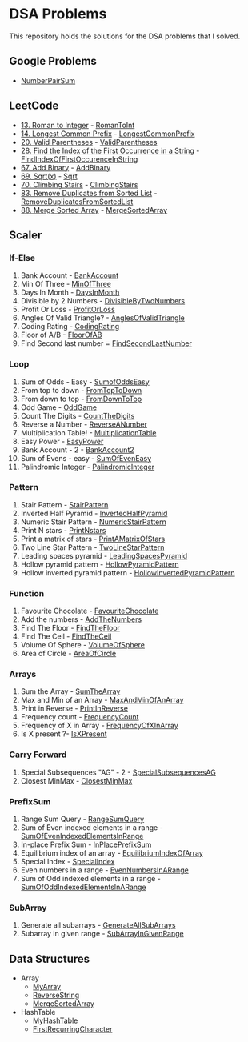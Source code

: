 # DSA Problems

This repository holds the solutions for the DSA problems that I solved.

## Google Problems
- [NumberPairSum](src/google_problems/NumberPairSum.java)

## LeetCode
- [13. Roman to Integer](https://leetcode.com/problems/roman-to-integer/) - [RomanToInt](src/leetcode/easy/RomanToInt.java)
- [14. Longest Common Prefix](https://leetcode.com/problems/longest-common-prefix/) - [LongestCommonPrefix](src/leetcode/easy/LongestCommonPrefix.java) 
- [20. Valid Parentheses](https://leetcode.com/problems/valid-parentheses/) - [ValidParentheses](src/leetcode/easy/ValidParentheses.java)
- [28. Find the Index of the First Occurrence in a String](https://leetcode.com/problems/find-the-index-of-the-first-occurrence-in-a-string/) - [FindIndexOfFirstOccurenceInString](src/leetcode/easy/FindIndexOfFirstOccurenceInString.java)
- [67. Add Binary](https://leetcode.com/problems/add-binary/) - [AddBinary](src/leetcode/easy/AddBinary.java)
- [69. Sqrt(x)](https://leetcode.com/problems/sqrtx) - [Sqrt](src/leetcode/easy/Sqrt.java)
- [70. Climbing Stairs](https://leetcode.com/problems/climbing-stairs/) - [ClimbingStairs](src/leetcode/easy/ClimbingStairs.java)
- [83. Remove Duplicates from Sorted List](https://leetcode.com/problems/remove-duplicates-from-sorted-list/) - [RemoveDuplicatesFromSortedList](src/leetcode/easy/RemoveDuplicatesFromSortedList.java)
- [88. Merge Sorted Array](https://leetcode.com/problems/merge-sorted-array/) - [MergeSortedArray](src/leetcode/easy/MergeSortedArray.java)

## Scaler
### If-Else
1. Bank Account - [BankAccount](src/scaler/ifelse/BankAccount.java)
2. Min Of Three - [MinOfThree](src/scaler/ifelse/MinOfThree.java)
3. Days In Month - [DaysInMonth](src/scaler/ifelse/DaysInMonth.java)
4. Divisible by 2 Numbers - [DivisibleByTwoNumbers](src/scaler/ifelse/DivisibleByTwoNumbers.java)
5. Profit Or Loss - [ProfitOrLoss](src/scaler/ifelse/ProfitOrLoss.java)
6. Angles Of Valid Triangle? - [AnglesOfValidTriangle](src/scaler/ifelse/AnglesOfValidTriangle.java)
7. Coding Rating - [CodingRating](src/scaler/ifelse/CodingRating.java)
8. Floor of A/B - [FloorOfAB](src/scaler/ifelse/FloorOfAB.java)
9. Find Second last number = [FindSecondLastNumber](src/scaler/ifelse/FindSecondLastNumber.java)

### Loop
1. Sum of Odds - Easy - [SumofOddsEasy](src/scaler/loop/SumofOddsEasy.java)
2. From top to down - [FromTopToDown](src/scaler/loop/FromTopToDown.java)
3. From down to top - [FromDownToTop](src/scaler/loop/FromDownToTop.java)
4. Odd Game - [OddGame](src/scaler/loop/OddGame.java)
5. Count The Digits - [CountTheDigits](src/scaler/loop/CountTheDigits.java)
6. Reverse a Number - [ReverseANumber](src/scaler/loop/ReverseANumber.java)
7. Multiplication Table! - [MultiplicationTable](src/scaler/loop/MultiplicationTable.java)
8. Easy Power - [EasyPower](src/scaler/loop/EasyPower.java)
9. Bank Account - 2 - [BankAccount2](src/scaler/loop/BankAccount2.java)
10. Sum of Evens - easy - [SumOfEvenEasy](src/scaler/loop/SumOfEvenEasy.java)
11. Palindromic Integer - [PalindromicInteger](src/scaler/loop/PalindromicInteger.java)

### Pattern
1. Stair Pattern - [StairPattern](src/scaler/pattern/StairPattern.java)
2. Inverted Half Pyramid - [InvertedHalfPyramid](src/scaler/pattern/InvertedHalfPyramid.java)
3. Numeric Stair Pattern - [NumericStairPattern](src/scaler/pattern/NumericStairPattern.java)
4. Print N stars - [PrintNstars](src/scaler/pattern/PrintNstars.java)
5. Print a matrix of stars - [PrintAMatrixOfStars](src/scaler/pattern/PrintAMatrixOfStars.java)
6. Two Line Star Pattern - [TwoLineStarPattern](src/scaler/pattern/TwoLineStarPattern.java)
7. Leading spaces pyramid - [LeadingSpacesPyramid](src/scaler/pattern/LeadingSpacesPyramid.java)
8. Hollow pyramid pattern - [HollowPyramidPattern](src/scaler/pattern/HollowPyramidPattern.java)
9. Hollow inverted pyramid pattern - [HollowInvertedPyramidPattern](src/scaler/pattern/HollowInvertedPyramidPattern.java)

### Function
1. Favourite Chocolate - [FavouriteChocolate](src/scaler/function/FavouriteChocolate.java)
2. Add the numbers - [AddTheNumbers](src/scaler/function/AddTheNumbers.java)
3. Find The Floor - [FindTheFloor](src/scaler/function/FindTheFloor.java)
4. Find The Ceil - [FindTheCeil](src/scaler/function/FindTheCeil.java)
5. Volume Of Sphere - [VolumeOfSphere](src/scaler/function/VolumeOfSphere.java)
6. Area of Circle - [AreaOfCircle](src/scaler/function/AreaOfCircle.java)

### Arrays
1. Sum the Array - [SumTheArray](src/scaler/arrays/SumTheArray.java)
2. Max and Min of an Array - [MaxAndMinOfAnArray](src/scaler/arrays/MaxAndMinOfAnArray.java)
3. Print in Reverse - [PrintInReverse](src/scaler/arrays/PrintInReverse.java)
4. Frequency count - [FrequencyCount](src/scaler/arrays/FrequencyCount.java)
5. Frequency of X in Array - [FrequencyOfXInArray](src/scaler/arrays/FrequencyOfXInArray.java)
6. Is X present ?- [IsXPresent](src/scaler/arrays/IsXPresent.java)

### Carry Forward
1. Special Subsequences "AG" - 2 - [SpecialSubsequencesAG](src/scaler/arrays/carryforward/SpecialSubsequencesAG.java)
2. Closest MinMax - [ClosestMinMax](src/scaler/arrays/carryforward/ClosestMinMax.java)

### PrefixSum
1. Range Sum Query - [RangeSumQuery](src/scaler/arrays/prefixsum/RangeSumQuery.java)
2. Sum of Even indexed elements in a range - [SumOfEvenIndexedElementsInRange](src/scaler/arrays/prefixsum/SumOfEvenIndexedElementsInRange.java)
3. In-place Prefix Sum - [InPlacePrefixSum](src/scaler/arrays/prefixsum/InPlacePrefixSum.java)
4. Equilibrium index of an array - [EquilibriumIndexOfArray](src/scaler/arrays/prefixsum/EquilibriumIndexOfArray.java)
5. Special Index - [SpecialIndex](src/scaler/arrays/prefixsum/SpecialIndex.java)
6. Even numbers in a range - [EvenNumbersInARange](src/scaler/arrays/prefixsum/EvenNumbersInARange.java)
7. Sum of Odd indexed elements in a range - [SumOfOddIndexedElementsInARange](src/scaler/arrays/prefixsum/SumOfOddIndexedElementsInARange.java)

### SubArray
1. Generate all subarrays - [GenerateAllSubArrays](src/scaler/arrays/subarray/GenerateAllSubArrays.java)
2. Subarray in given range - [SubArrayInGivenRange](src/scaler/arrays/subarray/SubArrayInGivenRange.java)

## Data Structures
- Array
  - [MyArray](src/data_structures/Arrays/MyArray.java)
  - [ReverseString](src/data_structures/Arrays/ReverseString.java)
  - [MergeSortedArray](src/data_structures/Arrays/MergeSortedArray.java)
- HashTable
  - [MyHashTable](src/data_structures/hash_table/MyHashTable.java)
  - [FirstRecurringCharacter](src/data_structures/hash_table/FirstRecurringCharacter.java)
